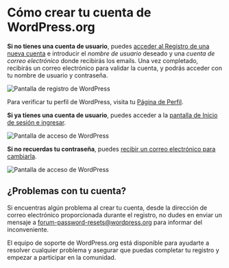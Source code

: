 # Cómo crear tu cuenta de WordPress.org

**Si no tienes una cuenta de usuario**, puedes [acceder al Registro de una nueva cuenta](https://login.wordpress.org/register?locale=es_ES) e introducir el _nombre de usuario_ deseado y una _cuenta de correo electrónico_ donde recibirás los emails. Una vez completado, recibirás un correo electrónico para validar la cuenta, y podrás acceder con tu nombre de usuario y contraseña.

![Pantalla de registro de WordPress](https://raw.githubusercontent.com/WPES/spain-handbook/master/assets/manuales-wordpress-crear-1.png)

Para verificar tu perfil de WordPress, visita tu [Página de Perfil](https://profiles.wordpress.org/me/).

**Si ya tienes una cuenta de usuario**, puedes acceder a la [pantalla de Inicio de sesión e ingresar](https://login.wordpress.org/?locale=es_ES).

![Pantalla de acceso de WordPress](https://raw.githubusercontent.com/WPES/spain-handbook/master/assets/manuales-wordpress-crear-2.png)

**Si no recuerdas tu contraseña**, puedes [recibir un correo electrónico para cambiarla](https://login.wordpress.org/lostpassword?locale=es_ES).

![Pantalla de acceso de WordPress](https://raw.githubusercontent.com/WPES/spain-handbook/master/assets/manuales-wordpress-crear-3.png)

## ¿Problemas con tu cuenta?

Si encuentras algún problema al crear tu cuenta, desde la dirección de correo electrónico proporcionada durante el registro, no dudes en enviar un mensaje a [forum-password-resets@wordpress.org](mailto:forum-password-resets@wordpress.org) para informar del inconveniente.

El equipo de soporte de WordPress.org está disponible para ayudarte a resolver cualquier problema y asegurar que puedas completar tu registro y empezar a participar en la comunidad.